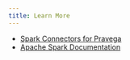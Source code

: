 ```yaml
---
title: Learn More
---
```


- [Spark Connectors for Pravega](overview.md)
- [Apache Spark Documentation](https://spark.apache.org/docs/latest/index.html)
